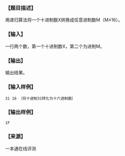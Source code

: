 ### 【题目描述】

用递归算法将一个十进制数X转换成任意进制数M（M≤16）。

### 【输入】

一行两个数，第一个十进制数X，第二个为进制M。

### 【输出】

输出结果。

### 【输入样例】

```
31 16 ｛将十进制31转化为十六进制数｝
```

### 【输出样例】

```
1F
```


 ### 【来源】

 一本通在线评测 